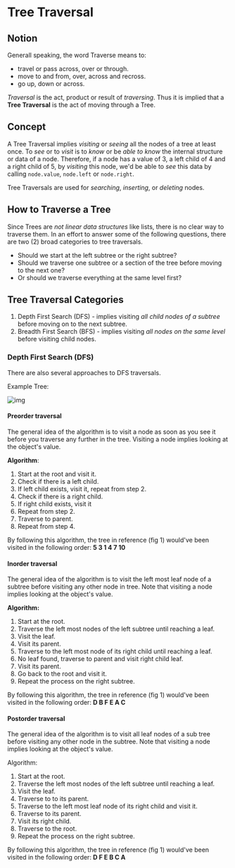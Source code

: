 # Tree Traversal

## Notion

Generall speaking, the word Traverse means to:

* travel or pass across, over or through.
* move to and from, over, across and recross.
* go up, down or across.

*Traversal* is the act, product or result of *traversing*. Thus it is implied that a **Tree Traversal** is the act of moving through a Tree.

## Concept

A Tree Traversal implies *visiting* or *seeing* all the nodes of a tree at least once. To *see* or to *visit* is to *know* or be *able to know* the internal structure or data of a node. Therefore, if a node has a value of 3, a left child of 4 and a right child of 5, by *visiting* this node, we'd be able to *see* this data by calling `node.value`, `node.left` or `node.right`.

Tree Traversals are used for *searching*, *inserting*, or *deleting* nodes.

## How to Traverse a Tree

Since Trees are *not linear data structures* like lists, there is no clear way to traverse them.  In an effort to answer some of the following questions, there are two (2) broad categories to tree traversals. 

* Should we start at the left subtree or the right subtree? 
* Should we traverse one subtree or a section of the tree before moving to the next one? 
* Or should we traverse everything at the same level first?

## Tree Traversal Categories

1. Depth First Search (DFS) - implies visiting *all child nodes of a subtree* before moving on to the next subtree.
2. Breadth First Search (BFS) - implies visiting *all nodes on the same level* before visiting child nodes. 

### Depth First Search (DFS)

There are also several approaches to DFS traversals.

Example Tree:

 ![img](https://proxy.duckduckgo.com/iu/?u=https%3A%2F%2Ftse2.mm.bing.net%2Fth%3Fid%3DOIP.dEwNCti2QP7slYUr7E59KgHaGL%26pid%3DApi&f=1)

#### Preorder traversal

The general idea of the algorithm is to visit a node as soon as you see it before you traverse any further in the tree.  Visiting a node implies looking at the object's value.

**Algorithm**: 

1. Start at the root and visit it.
2. Check if there is a left child.
3. If left child exists, visit it, repeat from step 2.
4. Check if there is a right child.
5. If right child exists, visit it
6. Repeat from step 2.
6. Traverse to parent.
7. Repeat from step 4.

By following this algorithm, the tree in reference (fig 1) would've been visited in the following order: **5 3 1 4 7 10**

#### Inorder traversal

The general idea of the algorithm is to visit the left most leaf node of a subtree before visiting any other node in tree. Note that visiting a node implies looking at the object's value.

**Algorithm:**

1. Start at the root.
2. Traverse the left most nodes of the left subtree until reaching a leaf.
3. Visit the leaf.
4. Visit its parent.
5. Traverse to the left most node of its right child until reaching a leaf.
6. No leaf found, traverse to parent and visit right child leaf.
7. Visit its parent.
8. Go back to the root and visit it.
9. Repeat the process on the right subtree.

By following this algorithm, the tree in reference (fig 1) would've been visited in the following order: **D B F E A C**

#### Postorder traversal

The general idea of the algorithm is to visit all leaf nodes of a sub tree before visiting any other node in the subtree. Note that visiting a node implies looking at the object's value.

Algorithm:

1. Start at the root.
2. Traverse the left most nodes of the left subtree until reaching a leaf.
3. Visit the leaf.
4. Traverse to to its parent.
5. Traverse to the left most leaf node of its right child and visit it.
6. Traverse to its parent.
7. Visit its right child.
8. Traverse to the root.
9. Repeat the process on the right subtree.

By following this algorithm, the tree in reference (fig 1) would've been visited in the following order: **D F E B C A**
